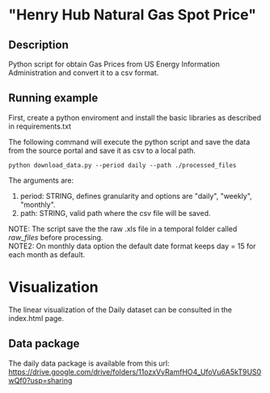 # "Henry Hub Natural Gas Spot Price"
## Description
Python script for obtain Gas Prices from US Energy Information Administration and convert it to a csv format.

## Running example  
First, create a python enviroment and install the basic libraries as described in requirements.txt

The following command will execute the python script and save the data from the source portal and save it as csv to a local path.
```
python download_data.py --period daily --path ./processed_files
```
The arguments are:  
1. period: STRING, defines granularity and options are "daily", "weekly", "monthly".  
2. path: STRING, valid path where the csv file will be saved.  

NOTE: The script save the the raw .xls file in a temporal folder called *raw_files* before processing.  
NOTE2: On monthly data option the default date format keeps day = 15 for each month as default.  

# Visualization
The linear visualization of the Daily dataset can be consulted in the index.html page.  

## Data package
The daily data package is available from this url:  
https://drive.google.com/drive/folders/11ozxVyRamfHO4_UfoVu6A5kT9US0wQf0?usp=sharing 